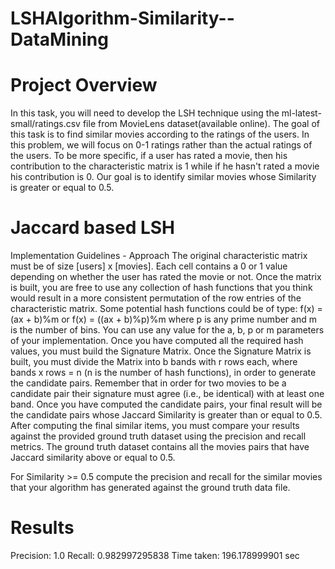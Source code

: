 # LSHAlgorithm-Similarity--DataMining

# Project Overview

In this task, you will need to develop the LSH technique using the ml-latest-small/ratings.csv file from MovieLens dataset(available online). 
The goal of this task is to find similar movies according to the ratings of the users. 
In this problem, we will focus on 0-1 ratings rather than the actual ratings of the users. To be more specific, if a user has rated a movie, then his contribution to the characteristic matrix is 1 while if he hasn't rated a movie his contribution
is 0. Our goal is to identify similar movies whose Similarity is greater or equal to 0.5.

# Jaccard based LSH 
Implementation Guidelines - Approach
The original characteristic matrix must be of size [users] x [movies]. Each cell contains a 0 or 1 value depending on whether the user has rated the movie or not. Once the matrix is built, you are free to use any collection of hash functions that you think would result in a more consistent permutation of the row entries of the characteristic matrix.
Some potential hash functions could be of type:
f(x) = (ax + b)%m
or
f(x) = ((ax + b)%p)%m
where p is any prime number and m is the number of bins. You can use any value for the a, b, p or m parameters of your implementation. Once you have computed all the required hash values, you must build the Signature Matrix. Once the Signature Matrix is built, you must divide the Matrix into b bands with r rows each, where bands x rows = n (n is the number of hash functions), in order to generate the candidate pairs. Remember that in order for two movies to be a candidate pair their signature must agree (i.e., be
identical) with at least one band. Once you have computed the candidate pairs, your final result will be the candidate pairs whose Jaccard Similarity is greater than or equal to 0.5. After computing the final similar items, you must compare your results against the provided ground truth dataset using the precision and recall metrics. The ground truth dataset contains all the movies pairs that have Jaccard similarity above or equal to 0.5. 

For Similarity >= 0.5 compute the precision and recall for the similar movies that your algorithm has generated against the ground truth data file.

# Results

Precision: 1.0
Recall: 0.982997295838
Time taken: 196.178999901 sec




